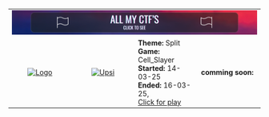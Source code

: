 <table style="table-layout: fixed; width: 100%;">
  <!-- Rangée 1 : Image Banner sur 4 colonnes -->
  <tr>
    <td colspan="4" align="center">
      <img src="images/ban.png" alt="Banner">
    </td>
  </tr>
  <!-- Rangée 2 : 4 cellules de même taille -->
  <tr>
    <!-- 1ère cellule : image/logo.png cliquable, 100x100 -->
    <td style="width: 25%;" align="center">
      <a href="https://github.com/MatthieuGillieron/cell_slayer">
        <img src="images/logo.png" alt="Logo" style="width: 120px; height: 120px;">
      </a>
    </td>
    <!-- 2ème cellule : image/upsi.png cliquable, 100x100 -->
    <td style="width: 25%;" align="center">
      <a href="https://upsijam.ch/">
        <img src="images/upsi.png" alt="Upsi" style="width: 120px; height: 120px;">
      </a>
    </td>
    <!-- 3ème cellule : texte avec les détails du jeu -->
    <td style="width: 25%;" align="left">
      <strong>Theme:</strong> Split<br>
      <strong>Game:</strong> Cell_Slayer<br>
      <strong>Started:</strong> 14-03-25<br>
      <strong>Ended:</strong> 16-03-25,<br>
      <a href="https://magillie.itch.io/cell-slayer">Click for play</a>
    </td>
    <!-- 4ème cellule : auteurs avec liens GitHub -->
    <td style="width: 25%;" align="left">
      <strong>comming soon:</strong><br>
    </td>
  </tr>
</table>
